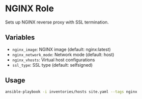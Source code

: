 # NGINX Role

Sets up NGINX reverse proxy with SSL termination.

## Variables

- `nginx_image`: NGINX image (default: nginx:latest)
- `nginx_network_mode`: Network mode (default: host)
- `nginx_vhosts`: Virtual host configurations
- `ssl_type`: SSL type (default: selfsigned)

## Usage

```bash
ansible-playbook -i inventories/hosts site.yaml --tags nginx
```
